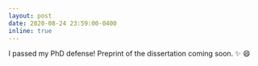 ```yaml
---
layout: post
date: 2020-08-24 23:59:00-0400
inline: true
---
```


I passed my PhD defense! Preprint of the dissertation coming soon. :sparkles: :smile: